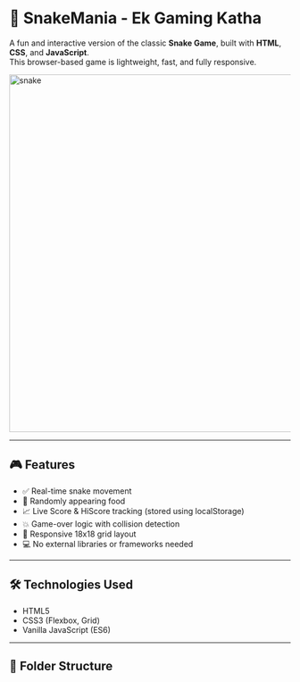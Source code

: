 # 🐍 SnakeMania - Ek Gaming Katha

A fun and interactive version of the classic **Snake Game**, built with **HTML**, **CSS**, and **JavaScript**.  
This browser-based game is lightweight, fast, and fully responsive.

<img width="1323" height="641" alt="snake" src="https://github.com/user-attachments/assets/44167a10-e32b-475d-ab40-ae41c2043797" />

---

## 🎮 Features

- ✅ Real-time snake movement
- 🍎 Randomly appearing food
- 📈 Live Score & HiScore tracking (stored using localStorage)
- 💥 Game-over logic with collision detection
- 🎨 Responsive 18x18 grid layout
- 💻 No external libraries or frameworks needed

---

## 🛠️ Technologies Used

- HTML5
- CSS3 (Flexbox, Grid)
- Vanilla JavaScript (ES6)

---

## 📂 Folder Structure

